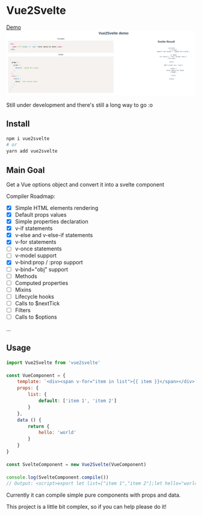 # Vue2Svelte

[Demo](https://blissful-goldstine-5db493.netlify.com)
[![Demo Image](https://github.com/trickstival/vue2svelte/blob/master/demo/src/assets/demo-print.png?raw=true)](https://blissful-goldstine-5db493.netlify.com)

Still under development and there's still a long way to go :o

## Install

```bash
npm i vue2svelte
# or
yarn add vue2svelte
```

## Main Goal

Get a Vue options object and convert it into a svelte component

Compiler Roadmap:

- [x] Simple HTML elements rendering
- [x] Default props values
- [x] Simple properties declaration
- [x] v-if statements
- [x] v-else and v-else-if statements
- [x] v-for statements
- [ ] v-once statements
- [ ] v-model support
- [x] v-bind:prop / :prop support
- [ ] v-bind="obj" support
- [ ] Methods
- [ ] Computed properties
- [ ] Mixins
- [ ] Lifecycle hooks
- [ ] Calls to $nextTick
- [ ] Filters
- [ ] Calls to $options

...

## Usage

```js
import Vue2Svelte from 'vue2svelte'

const VueComponent = {
    template: `<div><span v-for="item in list">{{ item }}</span></div>`,
    props: {
        list: {
            default: ['item 1', 'item 2']
        }
    },
    data () {
        return {
            hello: 'world'
        }
    }
}

const SvelteComponent = new Vue2Svelte(VueComponent)

console.log(SvelteComponent.compile())
// Output: <script>export let list=["item 1","item 2"];let hello="world";</script><div>{#each list as item}<span>{item}</span>{/each}</div>

```

Currently it can compile simple pure components with props and data.

This project is a little bit complex, so if you can help please do it!
